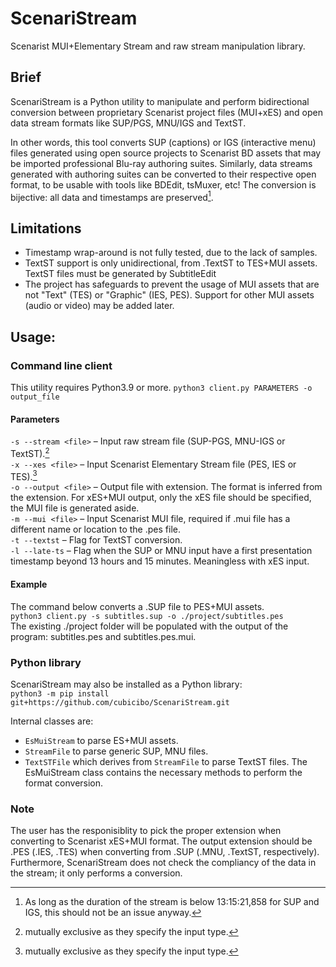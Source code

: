 # ScenariStream
Scenarist MUI+Elementary Stream and raw stream manipulation library.

## Brief
ScenariStream is a Python utility to manipulate and perform bidirectional conversion between proprietary Scenarist project files (MUI+xES) and open data stream formats like SUP/PGS, MNU/IGS and TextST.

In other words, this tool converts SUP (captions) or IGS (interactive menu) files generated using open source projects to Scenarist BD assets that may be imported professional Blu-ray authoring suites. Similarly, data streams generated with authoring suites can be converted to their respective open format, to be usable with tools like BDEdit, tsMuxer, etc! The conversion is bijective: all data and timestamps are preserved[^1].

[^1]: As long as the duration of the stream is below 13:15:21,858 for SUP and IGS, this should not be an issue anyway.

## Limitations
- Timestamp wrap-around is not fully tested, due to the lack of samples.
- TextST support is only unidirectional, from .TextST to TES+MUI assets. TextST files must be generated by SubtitleEdit
- The project has safeguards to prevent the usage of MUI assets that are not "Text" (TES) or "Graphic" (IES, PES). Support for other MUI assets (audio or video) may be added later.

## Usage:
### Command line client
This utility requires Python3.9 or more.
`python3 client.py PARAMETERS -o output_file`<br>

#### Parameters
`-s --stream <file>` – Input raw stream file (SUP-PGS, MNU-IGS or TextST).[^2]<br>
`-x --xes <file>` – Input Scenarist Elementary Stream file (PES, IES or TES).[^2]<br>
`-o --output <file>` – Output file with extension. The format is inferred from the extension. For xES+MUI output, only the xES file should be specified, the MUI file is generated aside.<br>
`-m --mui <file>` – Input Scenarist MUI file, required if .mui file has a different name or location to the .pes file.<br>
`-t --textst` – Flag for TextST conversion.<br/>
`-l --late-ts` – Flag when the SUP or MNU input have a first presentation timestamp beyond 13 hours and 15 minutes. Meaningless with xES input.

[^2]: mutually exclusive as they specify the input type.

#### Example
The command below converts a .SUP file to PES+MUI assets.<br>
`python3 client.py -s subtitles.sup -o ./project/subtitles.pes`<br>
The existing ./project folder will be populated with the output of the program: subtitles.pes and subtitles.pes.mui.

### Python library
ScenariStream may also be installed as a Python library:<br>
`python3 -m pip install git+https://github.com/cubicibo/ScenariStream.git`

Internal classes are:
- `EsMuiStream` to parse ES+MUI assets.
- `StreamFile` to parse generic SUP, MNU files.
- `TextSTFile` which derives from `StreamFile` to parse TextST files.
The EsMuiStream class contains the necessary methods to perform the format conversion.

### Note
The user has the responisiblity to pick the proper extension when converting to Scenarist xES+MUI format. The output extension should be .PES (.IES, .TES) when converting from .SUP (.MNU, .TextST, respectively). Furthermore, ScenariStream does not check the compliancy of the data in the stream; it only performs a conversion.
